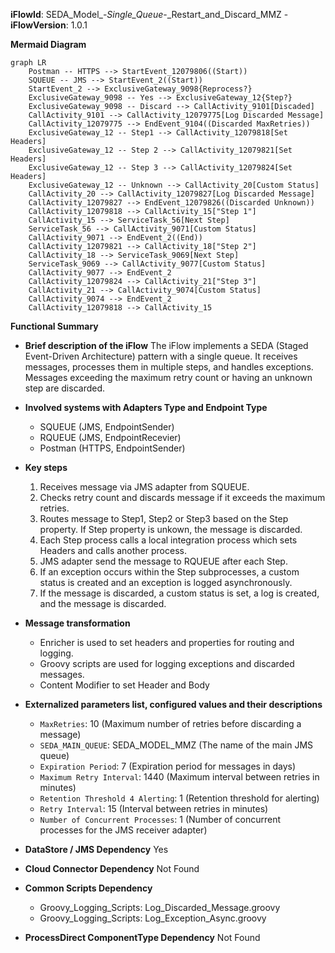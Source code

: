 **iFlowId**: SEDA_Model_-_Single_Queue_-_Restart_and_Discard_MMZ - **iFlowVersion**: 1.0.1

**Mermaid Diagram**
```mermaid
graph LR
    Postman -- HTTPS --> StartEvent_12079806((Start))
    SQUEUE -- JMS --> StartEvent_2((Start))
    StartEvent_2 --> ExclusiveGateway_9098{Reprocess?}
    ExclusiveGateway_9098 -- Yes --> ExclusiveGateway_12{Step?}
    ExclusiveGateway_9098 -- Discard --> CallActivity_9101[Discaded]
    CallActivity_9101 --> CallActivity_12079775[Log Discarded Message]
    CallActivity_12079775 --> EndEvent_9104((Discarded MaxRetries))
    ExclusiveGateway_12 -- Step1 --> CallActivity_12079818[Set Headers]
    ExclusiveGateway_12 -- Step 2 --> CallActivity_12079821[Set Headers]
    ExclusiveGateway_12 -- Step 3 --> CallActivity_12079824[Set Headers]
    ExclusiveGateway_12 -- Unknown --> CallActivity_20[Custom Status]
    CallActivity_20 --> CallActivity_12079827[Log Discarded Message]
    CallActivity_12079827 --> EndEvent_12079826((Discarded Unknown))
    CallActivity_12079818 --> CallActivity_15["Step 1"]
    CallActivity_15 --> ServiceTask_56[Next Step]
    ServiceTask_56 --> CallActivity_9071[Custom Status]
    CallActivity_9071 --> EndEvent_2((End))
    CallActivity_12079821 --> CallActivity_18["Step 2"]
    CallActivity_18 --> ServiceTask_9069[Next Step]
    ServiceTask_9069 --> CallActivity_9077[Custom Status]
    CallActivity_9077 --> EndEvent_2
    CallActivity_12079824 --> CallActivity_21["Step 3"]
    CallActivity_21 --> CallActivity_9074[Custom Status]
    CallActivity_9074 --> EndEvent_2
    CallActivity_12079818 --> CallActivity_15
```

**Functional Summary**
- **Brief description of the iFlow**
The iFlow implements a SEDA (Staged Event-Driven Architecture) pattern with a single queue. It receives messages, processes them in multiple steps, and handles exceptions. Messages exceeding the maximum retry count or having an unknown step are discarded.

- **Involved systems with Adapters Type and Endpoint Type**
    - SQUEUE (JMS, EndpointSender)
    - RQUEUE (JMS, EndpointRecevier)
    - Postman (HTTPS, EndpointSender)

- **Key steps**
    1. Receives message via JMS adapter from SQUEUE.
    2. Checks retry count and discards message if it exceeds the maximum retries.
    3. Routes message to Step1, Step2 or Step3 based on the Step property. If Step property is unkown, the message is discarded.
    4. Each Step process calls a local integration process which sets Headers and calls another process.
    5. JMS adapter send the message to RQUEUE after each Step.
    6. If an exception occurs within the Step subprocesses, a custom status is created and an exception is logged asynchronously.
    7. If the message is discarded, a custom status is set, a log is created, and the message is discarded.

- **Message transformation**
    - Enricher is used to set headers and properties for routing and logging.
    - Groovy scripts are used for logging exceptions and discarded messages.
    - Content Modifier to set Header and Body

- **Externalized parameters list, configured values and their descriptions**
    - `MaxRetries`: 10 (Maximum number of retries before discarding a message)
    - `SEDA_MAIN_QUEUE`: SEDA_MODEL_MMZ (The name of the main JMS queue)
    - `Expiration Period`: 7 (Expiration period for messages in days)
    - `Maximum Retry Interval`: 1440 (Maximum interval between retries in minutes)
    - `Retention Threshold 4 Alerting`: 1 (Retention threshold for alerting)
    - `Retry Interval`: 15 (Interval between retries in minutes)
    - `Number of Concurrent Processes`: 1 (Number of concurrent processes for the JMS receiver adapter)

- **DataStore / JMS Dependency**
Yes

- **Cloud Connector Dependency**
Not Found

- **Common Scripts Dependency**
    - Groovy_Logging_Scripts: Log_Discarded_Message.groovy
    - Groovy_Logging_Scripts: Log_Exception_Async.groovy

- **ProcessDirect ComponentType Dependency**
Not Found